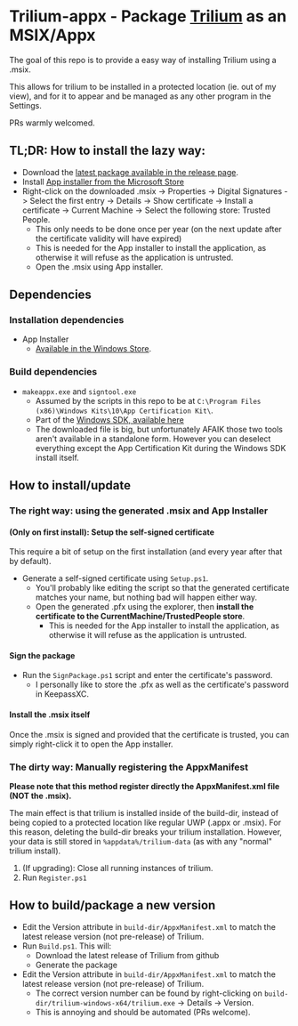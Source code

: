 # Trilium-appx - Package [Trilium](https://github.com/zadam/trilium) as an MSIX/Appx
The goal of this repo is to provide a easy way of installing Trilium using a .msix.

This allows for trilium to be installed in a protected location (ie. out of my view), and for it to appear and be managed as any other program in the Settings.

PRs warmly welcomed.

## TL;DR: How to install the lazy way:
- Download the [latest package available in the release page](https://github.com/U-Bren/trilium-msix/releases/latest).
- Install [App installer from the Microsoft Store](https://www.microsoft.com/fr-fr/p/app-installer/9nblggh4nns1)
- Right-click on the downloaded .msix -> Properties -> Digital Signatures -> Select the first entry -> Details -> Show certificate -> Install a certificate -> Current Machine -> Select the following store: Trusted People.
  - This only needs to be done once per year (on the next update after the certificate validity will have expired)
  - This is needed for the App installer to install the application, as otherwise it will refuse as the application is untrusted.
  - Open the .msix using App installer.


## Dependencies
### Installation dependencies
- App Installer
  - [Available in the Windows Store](https://www.microsoft.com/en-us/p/app-installer/9nblggh4nns1).
### Build dependencies
- ``makeappx.exe`` and ``signtool.exe``
  -  Assumed by the scripts in this repo to be at ``C:\Program Files (x86)\Windows Kits\10\App Certification Kit\``.
  - Part of the [Windows SDK, available here](https://developer.microsoft.com/fr-fr/windows/downloads/windows-sdk/)
  - The downloaded file is big, but unfortunately AFAIK those two tools aren't available in a standalone form. However you can deselect everything except the App Certification Kit during the Windows SDK install itself. 

## How to install/update

### The right way: using the generated .msix and App Installer

#### **(Only on first install): Setup the self-signed certificate**
This require a bit of setup on the first installation (and every year after that by default).
- Generate a self-signed certificate using ``Setup.ps1``.
  - You'll probably like editing the script so that the generated certificate matches your name, but nothing bad will happen either way.
  - Open the generated .pfx using the explorer, then **install the certificate to the CurrentMachine/TrustedPeople store**.
    - This is needed for the App installer to install the application, as otherwise it will refuse as the application is untrusted.

#### Sign the package
- Run the ``SignPackage.ps1`` script and enter the certificate's password.
  - I personally like to store the .pfx as well as the certificate's password in KeepassXC.

#### Install the .msix itself
Once the .msix is signed and provided that the certificate is trusted, you can simply right-click it to open the App installer.


### The dirty way: Manually registering the AppxManifest
**Please note that this method register directly the AppxManifest.xml file (NOT the .msix).**

The main effect is that trilium is installed inside of the build-dir, instead of being copied to a protected location like regular UWP (.appx or .msix). For this reason, deleting the build-dir breaks your trilium installation.
However, your data is still stored in ``%appdata%/trilium-data`` (as with any "normal" trilium install).

1. (If upgrading): Close all running instances of trilium.
2. Run ``Register.ps1``

## How to build/package a new version
- Edit the Version attribute in ``build-dir/AppxManifest.xml`` to match the latest release version (not pre-release) of Trilium.
- Run ``Build.ps1``. This will:
  - Download the latest release of Trilium from github
  - Generate the package 
- Edit the Version attribute in ``build-dir/AppxManifest.xml`` to match the latest release version (not pre-release) of Trilium.
  - The correct version number can be found by right-clicking on ``build-dir/trilium-windows-x64/trilium.exe`` -> Details -> Version.
  - This is annoying and should be automated (PRs welcome).
